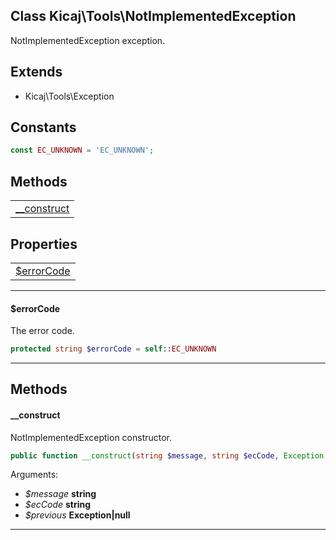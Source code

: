 ## Class Kicaj\Tools\NotImplementedException
NotImplementedException exception.

## Extends

- Kicaj\Tools\Exception

## Constants

```php
const EC_UNKNOWN = 'EC_UNKNOWN';
```

## Methods

|                              |
| ---------------------------- |
| [__construct](#__construct)  |

## Properties

|                            |
| -------------------------- |
|  [$errorCode](#errorcode)  |

-------

#### $errorCode
The error code.

```php
protected string $errorCode = self::EC_UNKNOWN
```

-------
## Methods
#### __construct
NotImplementedException constructor.
```php
public function __construct(string $message, string $ecCode, Exception|null $previous) : 
```
Arguments:
- _$message_ **string**
- _$ecCode_ **string**
- _$previous_ **Exception|null**

-------
